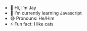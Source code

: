 - 👋 Hi, I’m Jay
- 🌱 I’m currently learning Javascript
- 😄 Pronouns: He/Him
- ⚡ Fun fact: I like cats

<!---
JayDoan-dev/JayDoan-dev is a ✨ special ✨ repository because its `README.md` (this file) appears on your GitHub profile.
You can click the Preview link to take a look at your changes.
--->
